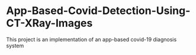 # App-Based-Covid-Detection-Using-CT-XRay-Images
This project is an implementation of an app-based covid-19 diagnosis system 
